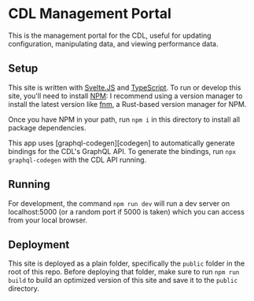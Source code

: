 # CDL Management Portal

This is the management portal for the CDL, useful for updating
configuration, manipulating data, and viewing performance data.


## Setup

This site is written with [Svelte.JS][svelte] and [TypeScript][ts].
To run or develop this site, you'll need to install [NPM][npm]:
I recommend using a version manager to install the latest version
like [fnm][fnm], a Rust-based version manager for NPM.

Once you have NPM in your path, run `npm i` in this directory to
install all package dependencies.

This app uses [graphql-codegen][codegen] to automatically generate
bindings for the CDL's GraphQL API. To generate the bindings, run
`npx graphql-codegen` with the CDL API running.


## Running

For development, the command `npm run dev` will run a dev server
on localhost:5000 (or a random port if 5000 is taken) which you
can access from your local browser.


## Deployment

This site is deployed as a plain folder, specifically the `public`
folder in the root of this repo. Before deploying that folder, make
sure to run `npm run build` to build an optimized version of this
site and save it to the `public` directory.


[svelte]: https://svelte.dev/
[ts]: https://www.typescriptlang.org/
[npm]: https://npmjs.com/
[fnm]: https://github.com/Schniz/fnm

